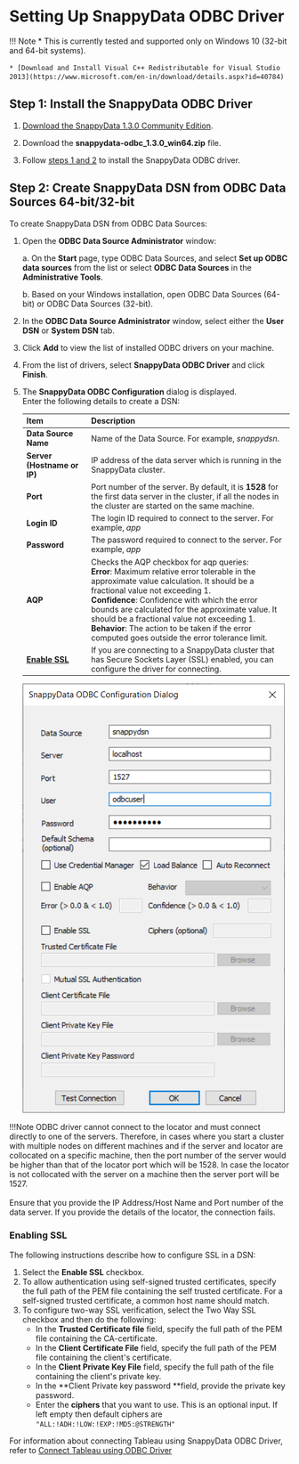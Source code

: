 # Setting Up SnappyData ODBC Driver

!!! Note
	* This is currently tested and supported only on Windows 10 (32-bit and 64-bit systems).

    * [Download and Install Visual C++ Redistributable for Visual Studio 2013](https://www.microsoft.com/en-in/download/details.aspx?id=40784) 

## Step 1: Install the SnappyData ODBC Driver

1. [Download the SnappyData 1.3.0 Community Edition](install/index.md#download-snappydata).

2. Download the **snappydata-odbc_1.3.0_win64.zip** file.

3. Follow [steps 1 and 2](howto/connect_using_odbc_driver.md) to install the SnappyData ODBC driver.

## Step 2: Create SnappyData DSN from ODBC Data Sources 64-bit/32-bit

To create SnappyData DSN from ODBC Data Sources:

1. Open the **ODBC Data Source Administrator** window:

	a. On the **Start** page, type ODBC Data Sources, and select **Set up ODBC data sources** from the list or select **ODBC Data Sources** in the **Administrative Tools**.

	b.  Based on your Windows installation, open ODBC Data Sources (64-bit) or ODBC Data Sources (32-bit).

2. In the **ODBC Data Source Administrator** window, select either the **User DSN** or **System DSN** tab. 

3. Click **Add** to view the list of installed ODBC drivers on your machine.

4. From the list of drivers, select **SnappyData ODBC Driver** and click **Finish**.

5. The **SnappyData ODBC Configuration** dialog is displayed. </br>Enter the following details to create a DSN:

	| Item  | Description |
	|--------|--------|
	|   **Data Source Name**     |  Name of the Data Source. For example, *snappydsn*.       |
	|     **Server (Hostname or IP)**   |      IP address of the data server which is running in the SnappyData cluster.|
	|  **Port**      |  Port number of the server. By default, it is **1528** for the first data server in the cluster, if all the nodes in the cluster are started on the same machine.      |
	|   **Login ID**     | The login ID required to connect to the server. For example, _app_       |
	|    **Password**     |  The password required to connect to the server. For example, _app_      |
	|  **AQP**      |   Checks the AQP checkbox for aqp queries:</br> **Error**: Maximum relative error tolerable in the approximate value calculation. It should be a fractional value not exceeding 1.</br> **Confidence**: Confidence with which the error bounds are calculated for the approximate value. It should be a fractional value not exceeding 1. </br>**Behavior**: The action to be taken if the error computed goes outside the error tolerance limit.   |
	|    [**Enable SSL**](#enabssl)    | If you are connecting to a SnappyData cluster that has Secure Sockets Layer (SSL) enabled, you can configure the driver for connecting.        |
    
    ![ODBC DSN UI](./Images/odbc_dsnUI.png)

	
!!!Note
	ODBC driver cannot connect to the locator and must connect directly to one of the servers. Therefore, in cases where you start a cluster with multiple nodes on different machines and if the server and locator are collocated on a specific machine, then the port number of the server would be higher than that of the locator port which will be 1528. In case the locator is not collocated with the server on a machine then the server port will be 1527. </br></br>Ensure that you provide the IP Address/Host Name and Port number of the data server. If you provide the details of the locator, the connection fails. 

<a id="enabssl"></a>
### Enabling SSL
The following instructions describe how to configure SSL in a DSN:

1.	Select the **Enable SSL** checkbox.
2.	To allow authentication using self-signed trusted certificates, specify the full path of the PEM file containing the self trusted certificate. For a self-signed trusted certificate, a common host name should match.
3.	To configure two-way SSL verification, select the Two Way SSL checkbox and then do the following:
	*	In the **Trusted Certificate file** field, specify the full path of the PEM file containing the CA-certificate.
	*	In the **Client Certificate File** field, specify the full path of the PEM file containing the client's certificate.
	*	In the **Client Private Key File** field, specify the full path of the file containing the client's private key.
	*	In the **Client Private key password **field, provide the private key password.
	*	Enter the **ciphers** that you want to use. This is an optional input. If left empty then default ciphers are `"ALL:!ADH:!LOW:!EXP:!MD5:@STRENGTH"`
	
For information about connecting Tableau using SnappyData ODBC Driver, refer to [Connect Tableau using ODBC Driver](./howto/tableauconnect.md#odbcdritab)

